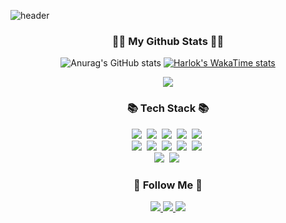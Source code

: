 ![header](https://capsule-render.vercel.app/api?type=Waving&color=auto&height=300&section=header&text=Hello%20My%20GitHub&fontSize=90)
<h3 align="center">👩‍💻 My Github Stats 👩‍💻</h3>
<div align="center">

![Anurag's GitHub stats](https://github-readme-stats.vercel.app/api?username=g2hsec&show_icons=true&theme=radical)
[![Harlok's WakaTime stats](https://github-readme-stats.vercel.app/api/wakatime?username=ffflabs)](https://github.com/anuraghazra/github-readme-stats)

</div>
<p align="center">
  <a href="https://hits.seeyoufarm.com"><img src="https://hits.seeyoufarm.com/api/count/incr/badge.svg?url=https%3A%2F%2Fgithub.com%2Fhyeinisfree&count_bg=%2341B883&title_bg=%23CDC2C2&icon=github.svg&icon_color=%23E7E7E7&title=hits&edge_flat=false"/></a>
</p>
<h3 align="center">📚 Tech Stack 📚</h3>

<p align="center">
  <img src="https://img.shields.io/badge/HTML-E34F26?style=flat-square&logo=html5&logoColor=white"/>&nbsp;
  <img src="https://img.shields.io/badge/CSS-1572B6?style=flat-square&logo=css3&logoColor=white"/>&nbsp;
  <img src="https://img.shields.io/badge/JavaScript-F7DF1E?style=flat-square&logo=JavaScript&logoColor=black"/>&nbsp;
  <img src="https://img.shields.io/badge/Python-3776AB?style=flat-square&logo=python&logoColor=white"/>&nbsp;
  <img src="https://img.shields.io/badge/Node.js-339933?style=flat-square&logo=node.js&logoColor=white"/>&nbsp;
  <br>
  <img src="https://img.shields.io/badge/Web%20Hacking-000000?style=flat-square&logo=HackerRank&logoColor=white"/>&nbsp;
  <img src="https://img.shields.io/badge/Mobile%20Hacking-02569B?style=flat-square&logo=Android&logoColor=white"/>&nbsp;
  <img src="https://img.shields.io/badge/Pwnable-FF6F00?style=flat-square&logo=Hack%20The%20Box&logoColor=white"/>&nbsp;
  <img src="https://img.shields.io/badge/Reversing-0D1017?style=flat-square&logo=Binance&logoColor=white"/>&nbsp;
  <img src="https://img.shields.io/badge/Penetration%20Testing-9B1C31?style=flat-square&logo=Kali%20Linux&logoColor=white"/>&nbsp;
  <br>
  <img src="https://img.shields.io/badge/MySQL-4479A1?style=flat-square&logo=MySQL&logoColor=white"/>&nbsp;
  <img src="https://img.shields.io/badge/MongoDB-47A248?style=flat-square&logo=MongoDB&logoColor=white"/>&nbsp;
</p>

<h3 align="center">🌈 Follow Me 🌈</h3>
<p align="center">
   <a href="https://www.instagram.com/hyeok_01_l/">
    <img src="https://img.shields.io/badge/Instagram-E4405F?style=flat-square&logo=Instagram&logoColor=white"/>
  </a>
    <a href="[https://your-github-blog-link](https://g2hsec.github.io/)">
    <img src="https://img.shields.io/badge/GitHub Blog-181717?style=flat-square&logo=GitHub&logoColor=white"/>
  </a>
    <a href="g2hsec@gmail.com">
    <img src="https://img.shields.io/badge/Email-D14836?style=flat-square&logo=Gmail&logoColor=white"/>
  </a>
</p>
